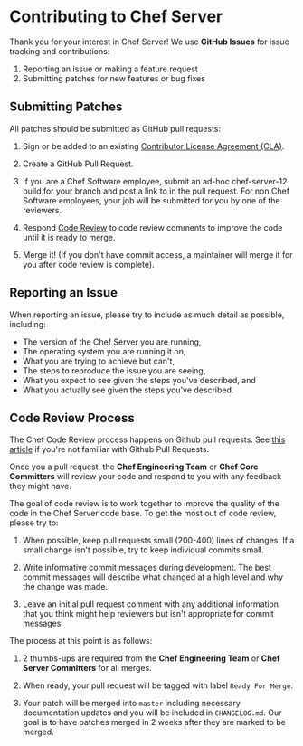 # Contributing to Chef Server

Thank you for your interest in Chef Server!  We use **GitHub Issues**
for issue tracking and contributions:

1. Reporting an issue or making a feature request
2. Submitting patches for new features or bug fixes

## Submitting Patches

All patches should be submitted as GitHub pull requests:

1. Sign or be added to an existing
[Contributor License Agreement (CLA)](https://supermarket.getchef.com/become-a-contributor).

2. Create a GitHub Pull Request.

3. If you are a Chef Software employee, submit an ad-hoc
chef-server-12 build for your branch and post a link to in the pull
request. For non Chef Software employees, your job will be submitted
for you by one of the reviewers.

4. Respond [Code Review](#cr) to code review comments to improve the
code until it is ready to merge.

5. Merge it! (If you don't have commit access, a maintainer will merge
   it for you after code review is complete).

## Reporting an Issue

When reporting an issue, please try to include as much detail as
possible, including:

- The version of the Chef Server you are running,
- The operating system you are running it on,
- What you are trying to achieve but can't,
- The steps to reproduce the issue you are seeing,
- What you expect to see given the steps you've described, and
- What you actually see given the steps you've described.

## <a name="cr"></a> Code Review Process

The Chef Code Review process happens on Github pull requests. See
[this article](https://help.github.com/articles/using-pull-requests)
if you're not familiar with Github Pull Requests.

Once you a pull request, the **Chef Engineering Team** or **Chef Core
Committers** will review your code and respond to you with any
feedback they might have.

The goal of code review is to work together to improve the quality of
the code in the Chef Server code base. To get the most out of code
review, please try to:

1. When possible, keep pull requests small (200-400) lines of
   changes. If a small change isn't possible, try to keep individual
   commits small.

2. Write informative commit messages during development. The best
   commit messages will describe what changed at a high level and why
   the change was made.

3. Leave an initial pull request comment with any additional
   information that you think might help reviewers but isn't
   appropriate for commit messages.

The process at this point is as follows:

1. 2 thumbs-ups are required from the **Chef Engineering Team** or
**Chef Server Committers** for all merges.

2. When ready, your pull request will be tagged with label `Ready For
   Merge`.

3. Your patch will be merged into `master` including necessary
  documentation updates and you will be included in
  `CHANGELOG.md`. Our goal is to have patches merged in 2 weeks after
  they are marked to be merged.

